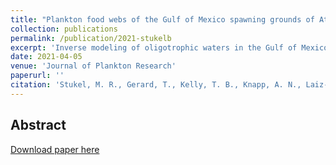 ```yaml
---
title: "Plankton food webs of the Gulf of Mexico spawning grounds of Atlantic Bluefin tuna"
collection: publications
permalink: /publication/2021-stukelb
excerpt: 'Inverse modeling of oligotrophic waters in the Gulf of Mexico reveal the importance of high trophic level connectivity for larval Bluefin Tuna'
date: 2021-04-05
venue: 'Journal of Plankton Research'
paperurl: ''
citation: 'Stukel, M. R., Gerard, T., Kelly, T. B., Knapp, A. N., Laiz-Carrion, R., Lamkin, J. T., et al. (submitted). Plankton food webs of the Gulf of Mexico spawning grounds of Atlantic Bluefin tuna. Journal of Plankton Research.'
---
```


Abstract
---


[Download paper here](https://doi.org/10.1093/plankt/fbab001)
